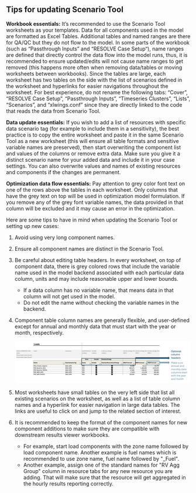 ## Tips for updating Scenario Tool

**Workbook essentials:** It’s recommended to use the Scenario Tool worksheets as your templates. Data for all components used in the model are formatted as Excel Tables. Additional tables and named ranges are there for QA/QC but they do not flow to the model. In some parts of the workbook (such as “Passthrough Inputs” and “RESOLVE Case Setup“), name ranges are defined that directly control the data flow into the model runs, thus, it is recommended to ensure updated/edits will not cause name ranges to get removed (this happens more often when removing data/tables or moving worksheets between workbooks). Since the tables are large, each worksheet has two tables on the side with the list of scenarios defined in the worksheet and hyperlinks for easier navigations throughout the worksheet. For best experience, do not rename the following tabs: “Cover”, “RESOLVE Case Setup”, “Passthrough Inputs”, “Timeseries Clusters”, “Lists”, “Scenarios”, and “xlwings.conf” since they are directly linked to the code that reads the data from Scenario Tool.

**Data update essentials:** If you wish to add a list of resources with specific data scenario tag (for example to include them in a sensitivity), the best practice is to copy the entire worksheet and paste it in the same Scenario Tool as a new worksheet (this will ensure all table formats and sensitive variable names are preserved), then start overwriting the component list and values of the columns or remove extra data. Make sure you give it a distinct scenario name for your added data and include it in your case settings. You can also overwrite values and names of existing resources and components if the changes are permanent.

**Optimization data flow essentials:** Pay attention to grey color font text on one of the rows above the tables in each worksheet. Only columns that have the grey text on top will be used in optimization model formulation. If you remove any of the grey font variable names, the data provided in that column will be excluded and it may cause an error in the optimization.


Here are some tips to have in mind when updating the Scenario Tool or setting up new cases:

1. Avoid using very long component names.

2. Ensure all component names are distinct in the Scenario Tool.

3. Be careful about editing table headers. In every worksheet, on top of component data, there is grey colored rows that include the variable name used in the model backend associated with each particular data column, units and may include reasonable upper and lower bounds.
   - If a data column has no variable name, that means data in that column will not get used in the model. 
   - Do not edit the name without checking the variable names in the backend.

4. Component table column names are generally flexible, and user-defined except for annual and monthly data that must start with the year or month, respectively.

    ![Example of a RESOLVE Component Table](_images/Table_Header.png)

5. Most worksheets have small tables on the very left side that list all existing scenarios on the worksheet, as well as a list of table column names and a hyperlink for easier navigation in large data tables. The links are useful to click on and jump to the related section of interest.

6. It is recommended to keep the format of the component names for new component additions to make sure they are compatible with downstream results viewer workbooks. 
   - For example, start load components with the zone name followed by load component name. Another example is fuel names which is recommended to use zone name, fuel name followed by "_Fuel".
   - Another example, assign one of the standard names for "RV Agg Group" column in resource tabs for any new resource you are adding. That will make sure that the resource will get aggregated in the hourly results reporting correctly. 

